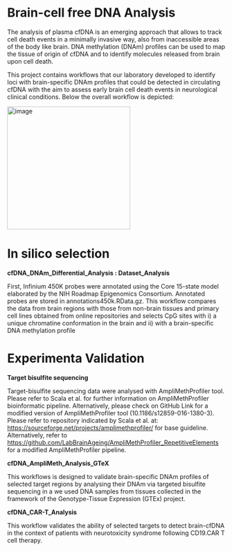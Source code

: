 # Brain-cell free DNA Analysis
The analysis of plasma cfDNA is an emerging approach that allows to track cell death events in a minimally invasive way, also from inaccessible areas of the body like brain. DNA methylation (DNAm) profiles can be used to map the tissue of origin of cfDNA and to identify molecules released from brain upon cell death. 

This project contains workflows that our laboratory developed to identify loci with brain-specific DNAm profiles that could be detected in circulating cfDNA with the aim to assess early brain cell death events in neurological clinical conditions.
Below the overall workflow is depicted:

<img width="284" alt="image" src="https://github.com/user-attachments/assets/ffc7d786-98fe-4ef2-92fc-a8f0d5f133fd">


# In silico selection

**cfDNA_DNAm_Differential_Analysis : Dataset_Analysis**

First, Infinium 450K probes were annotated using the Core 15-state model elaborated by the NIH Roadmap Epigenomics Consortium. Annotated probes are stored in annotations450k.RData.gz. This workflow compares the data from brain regions with those from non-brain tissues and primary cell lines obtained from online repositories and selects CpG sites with i) a unique chromatine conformation in the brain and ii) with a brain-specific DNA methylation profile

# Experimenta Validation

**Target bisulfite sequencing**

Target-bisulfite sequencing data were analysed with AmpliMethProfiler tool. Please refer to Scala et al. for further information on AmpliMethProfiler bioinformatic pipeline. Alternatively, please check on GitHub Link for a modified version of AmpliMethProfiler tool (10.1186/s12859-016-1380-3). Please refer to repository indicated by Scala et al. at: https://sourceforge.net/projects/amplimethprofiler/ for base guideline. Alternatively, refer to https://github.com/LabBrainAgeing/AmpliMethProfiler_RepetitiveElements for a modified AmpliMethProfiler pipeline. 

**cfDNA_AmpliMeth_Analysis_GTeX**

This workflows is designed to validate brain-specific DNAm profiles of selected target regions by analysing their DNAm via targeted bisulfite sequencing in a we used DNA samples from tissues collected in the framework of the Genotype-Tissue Expression (GTEx) project.

**cfDNA_CAR-T_Analysis**

This workflow validates the ability of selected targets to detect brain-cfDNA in the context of patients with neurotoxicity syndrome following CD19.CAR T cell therapy.

